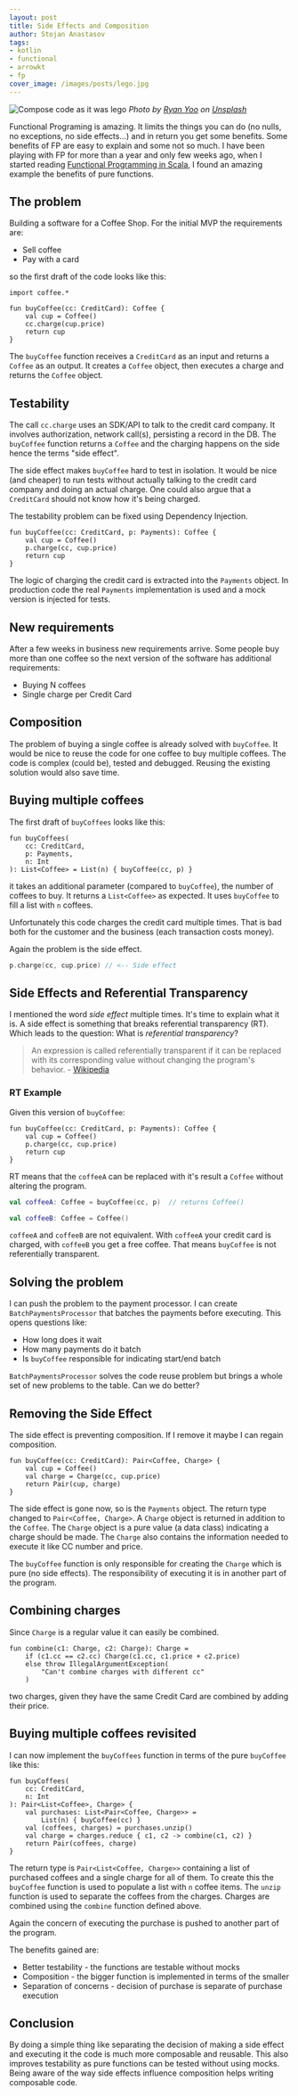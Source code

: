 ```yaml
---
layout: post
title: Side Effects and Composition
author: Stojan Anastasov
tags:
- kotlin
- functional
- arrowkt
- fp
cover_image: /images/posts/lego.jpg
---
```


![Compose code as it was lego](/images/posts/lego.jpg)
*Photo by [Ryan Yoo][ryan] on [Unsplash][unsplash]*

Functional Programing is amazing. It limits the things you can do (no nulls, no exceptions, no side effects...) and in return you get some benefits. Some benefits of FP are easy to explain and some not so much. I have been playing with FP for more than a year and only few weeks ago, when I started reading [Functional Programming in Scala][fp-scala], I found an amazing example the benefits of pure functions.

## The problem

Building a software for a Coffee Shop. For the initial MVP the requirements are:

- Sell coffee
- Pay with a card

so the first draft of the code looks like this:


```kotlin:ank
import coffee.*

fun buyCoffee(cc: CreditCard): Coffee {
    val cup = Coffee()
    cc.charge(cup.price)
    return cup
}
```

The `buyCoffee` function receives a `CreditCard` as an input and returns a `Coffee` as an output. It creates a `Coffee` object, then executes a charge and returns the `Coffee` object.

## Testability

The call `cc.charge` uses an SDK/API to talk to the credit card company. It involves authorization, network call(s), persisting a record in the DB. The `buyCoffee` function returns a `Coffee` and the charging happens on the side hence the terms "side effect".

The side effect makes `buyCoffee` hard to test in isolation. It would be nice (and cheaper) to run tests without actually talking to the credit card company and doing an actual charge. One could also argue that a `CreditCard` should not know how it's being charged.

The testability problem can be fixed using Dependency Injection.

```kotlin:ank
fun buyCoffee(cc: CreditCard, p: Payments): Coffee {
    val cup = Coffee()
    p.charge(cc, cup.price)
    return cup
}
```

The logic of charging the credit card is extracted into the `Payments` object. In production code the real `Payments` implementation is used and a mock version is injected for tests.

## New requirements

After a few weeks in business new requirements arrive. Some people buy more than one coffee so the next version of the software has additional requirements:

- Buying N coffees
- Single charge per Credit Card

## Composition

The problem of buying a single coffee is already solved with `buyCoffee`. It would be nice to reuse the code for one coffee to buy multiple coffees. The code is complex (could be), tested and debugged. Reusing the existing solution would also save time.

## Buying multiple coffees

The first draft of `buyCoffees` looks like this:

```kotlin:ank
fun buyCoffees(
    cc: CreditCard,
    p: Payments,
    n: Int
): List<Coffee> = List(n) { buyCoffee(cc, p) }
```

it takes an additional parameter (compared to `buyCoffee`), the number of coffees to buy. It returns a `List<Coffee>` as expected. It uses `buyCoffee` to fill a list with `n` coffees.

Unfortunately this code charges the credit card multiple times. That is bad both for the customer and the business (each transaction costs money).

Again the problem is the side effect.

```kotlin
p.charge(cc, cup.price) // <-- Side effect
```

## Side Effects and Referential Transparency

I mentioned the word *side effect* multiple times. It's time to explain what it is. A side effect is something that breaks referential transparency (RT). Which leads to the question: What is *referential transparency*?

> An expression is called referentially transparent if it can be replaced with its corresponding value without changing the program's behavior. - [Wikipedia][wikipedia-rt]

### RT Example

Given this version of `buyCoffee`:

```kotlin:ank
fun buyCoffee(cc: CreditCard, p: Payments): Coffee {
    val cup = Coffee()
    p.charge(cc, cup.price)
    return cup
}
```

RT means that the `coffeeA` can be replaced with it's result a `Coffee` without altering the program.

```kotlin
val coffeeA: Coffee = buyCoffee(cc, p)	// returns Coffee()

val coffeeB: Coffee = Coffee()
```

`coffeeA` and `coffeeB` are not equivalent. With `coffeeA` your credit card is charged, with `coffeeB` you get a free coffee. That means `buyCoffee` is not referentially transparent.

## Solving the problem

I can push the problem to the payment processor. I can create `BatchPaymentsProcessor` that batches the payments before executing. This opens questions like:

- How long does it wait
- How many payments do it batch
- Is `buyCoffee` responsible for indicating start/end batch

`BatchPaymentsProcessor` solves the code reuse problem but brings a whole set of new problems to the table. Can we do better?

## Removing the Side Effect

The side effect is preventing composition. If I remove it maybe I can regain composition.

```kotlin:ank
fun buyCoffee(cc: CreditCard): Pair<Coffee, Charge> {
    val cup = Coffee()
    val charge = Charge(cc, cup.price)
    return Pair(cup, charge)
}
```

The side effect is gone now, so is the `Payments` object. The return type changed to `Pair<Coffee, Charge>`. A `Charge` object is returned in addition to the `Coffee`. The `Charge` object is a pure value (a data class) indicating a charge should be made. The `Charge` also contains the information needed to execute it like CC number and price.

The `buyCoffee` function is only responsible for creating the `Charge` which is pure (no side effects). The responsibility of executing it is in another part of the program.

## Combining charges

Since `Charge` is a regular value it can easily be combined.

```kotlin:ank
fun combine(c1: Charge, c2: Charge): Charge =
    if (c1.cc == c2.cc) Charge(c1.cc, c1.price + c2.price)
    else throw IllegalArgumentException(
        "Can't combine charges with different cc"
    )
```

two charges, given they have the same Credit Card are combined by adding their price.

## Buying multiple coffees revisited

I can now implement the `buyCoffees` function in terms of the pure `buyCoffee` like this:

```kotlin:ank
fun buyCoffees(
    cc: CreditCard,
    n: Int
): Pair<List<Coffee>, Charge> {
    val purchases: List<Pair<Coffee, Charge>> =
        List(n) { buyCoffee(cc) }
    val (coffees, charges) = purchases.unzip()
    val charge = charges.reduce { c1, c2 -> combine(c1, c2) }
    return Pair(coffees, charge)
}
```

The return type is `Pair<List<Coffee, Charge>>` containing a list of purchased coffees and a single charge for all of them. To create this the `buyCoffee` function is used to populate a list with `n` coffee items. The `unzip` function is used to separate the coffees from the charges. Charges are combined using the `combine` function defined above.

Again the concern of executing the purchase is pushed to another part of the program.

The benefits gained are:

- Better testability - the functions are testable without mocks
- Composition - the bigger function is implemented in terms of the smaller
- Separation of concerns - decision of purchase is separate of purchase execution

## Conclusion

By doing a simple thing like separating the decision of making a side effect and executing it the code is much more composable and reusable. This also improves testability as pure functions can be tested without using mocks. Being aware of the way side effects influence composition helps writing composable code.

[fp-scala]: https://www.manning.com/books/functional-programming-in-scala
[wikipedia-rt]: https://en.wikipedia.org/wiki/Referential_transparency
[ryan]: https://unsplash.com/@ryan_yoo
[unsplash]: https://unsplash.com/search/photos/lego
